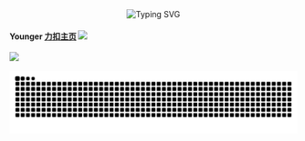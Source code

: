 
 <div align="center">
      <img src="https://readme-typing-svg.demolab.com?font=Fira+Code&pause=1000&width=435&lines=console.log(%22Hello%2C%20World%22);&center=true&size=27" alt="Typing SVG" />
  </div>
  
#### Younger  [力扣主页](https://leetcode.cn/u/18300875296/)  <img src="https://raw.githubusercontent.com/MartinHeinz/MartinHeinz/master/wave.gif" width="20px">
 [![](https://github-readme-juejin-recent-article-flywith24.vercel.app/juejin?id=814098809098478&limit=3)]()

![](https://github.com/18300875296/18300875296/blob/output/github-contribution-grid-snake.svg)
